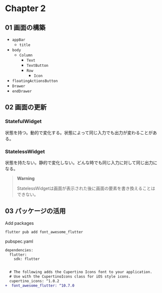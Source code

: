 # Chapter 2

## 01 画面の構築

- `appBar`
    - `title`
- `body`
    - `Column`
        - `Text`
        - `TextButton`
        - `Row`
            - `Icon`
- `floatingActionsButton`
- `Drawer`
- `endDrawer`

## 02 画面の更新

### StatefulWidget

状態を持つ。動的で変化する。状態によって同じ入力でも出力が変わることがある。

### StatelessWidget

状態を持たない。静的で変化しない。どんな時でも同じ入力に対して同じ出力になる。

> **Warning**
>
> StatelessWidgetは画面が表示された後に画面の要素を書き換えることはできない。

## 03 パッケージの活用

Add packages

```bash
flutter pub add font_awesome_flutter
```

pubspec.yaml

```diff
dependencies:
  flutter:
    sdk: flutter


  # The following adds the Cupertino Icons font to your application.
  # Use with the CupertinoIcons class for iOS style icons.
  cupertino_icons: ^1.0.2
+  font_awesome_flutter: ^10.7.0
```
